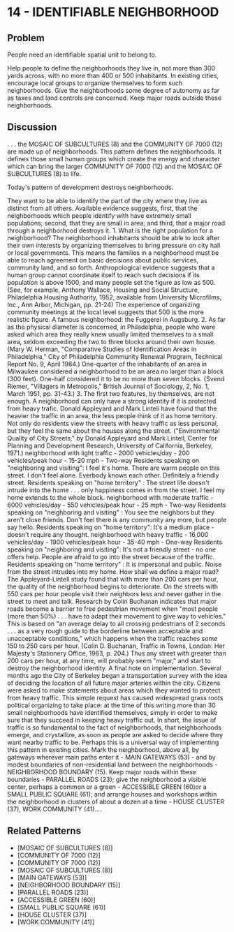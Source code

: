 # 14 - IDENTIFIABLE NEIGHBORHOOD

## Problem

People need an identifiable spatial unit to belong to.

Help people to define the neighborhoods they live in, not more than 300 yards across, with no more than 400 or 500 inhabitants. In existing cities, encourage local groups to organize themselves to form such neighborhoods. Give the neighborhoods some degree of autonomy as far as taxes and land controls are concerned. Keep major roads outside these neighborhoods.

## Discussion

. . . the MOSAIC OF SUBCULTURES (8) and the COMMUNITY OF 7000 (12) are made up of neighborhoods. This pattern defines the neighborhoods. It defines those small human groups which create the energy and character which can bring the larger COMMUNITY OF 7000 (12) and the MOSAlC OF SUBCULTURES (8) to life.

Today's pattern of development destroys neighborhoods.

They want to be able to identify the part of the city where they live as distinct from all others. Available evidence suggests, first, that the neighborhoods which people identify with have extremely small populations; second, that they are small in area; and third, that a major road through a neighborhood destroys it. 1. What is the right population for a neighborhood? The neighborhood inhabitants should be able to look after their own interests by organizing themselves to bring pressure on city hall or local governments. This means the families in a neighborhood must be able to reach agreement on basic decisions about public services, community land, and so forth. Anthropological evidence suggests that a human group cannot coordinate itself to reach such decisions if its population is above 1500, and many people set the figure as low as 500. (See, for example, Anthony Wallace, Housing and Social Structure, Philadelphia Housing Authority, 1952, available from University Microfilms, Inc., Ann Arbor, Michigan, pp. 21-24) The experience of organizing community meetings at the local level suggests that 500 is the more realistic figure. A famous neighborhood: the Fuggerei in Augsburg. 2. As far as the physical diameter is concerned, in Philadelphia, people who were asked which area they really knew usually limited themselves to a small area, seldom exceeding the two to three blocks around their own house. (Mary W. Herman, "Comparative Studies of Identification Areas in Philadelphia," City of Philadelphia Community Renewal Program, Technical Report No. 9, April 1964.) One-quarter of the inhabitants of an area in Milwaukee considered a neighborhood to be an area no larger than a block (300 feet). One-half considered it to be no more than seven blocks. {Svend Riemer, "Villagers in Metropolis," British Journal of Sociology, 2, No. 1, March 1951, pp. 31-43.) 3. The first two features, by themselves, are not enough. A neighborhood can only have a strong identity if it is protected from heavy trafic. Donald Appleyard and Mark Linteli have found that the heavier the traffic in an area, the less people think of it as home territory. Not only do residents view the streets with heavy traffic as less personal, but they feel the same about the houses along the street. ("Environmental Quality of City Streets," by Donald Appleyard and Mark Lintell, Center for Planning and Development Research, University of California, Berkeley, 1971.) neighborhood with light traffic - 2000 vehicles/day - 200 vehicles/peak hour - 15-20 mph - Two-way Residents speaking on "neighboring and visiting": I feel it's home. There are warm people on this street. I don't feel alone. Everbody knows each other. Definitely a friendly street. Residents speaking on "home territory" : The street life doesn't intrude into the home . . . only happiness comes in from the street. I feel my home extends to the whole block. neighborhood with moderate traffic - 6000 vehicles/day - 550 vehicles/peak hour - 25 mph - Two-way Residents speaking on "neighboring and visiting" : You see the neighbors but they aren't close friends. Don't feel there is any community any more, but people say hello. Residents speaking on "home territory": It's a medium place - doesn't require any thought. neighborhood with heavy traffic - 16,000 vehicles/day - 1900 vehicles/peak hour - 35-40 mph - One-way Residents speaking on "neighboring and visiting": It's not a friendly street - no one offers help. People are afraid to go into the street because of the traffic. Residents speaking on "home territory" : It is impersonal and public. Noise from the street intrudes into my home. How shall we define a major road? The Appleyard-Lintell study found that with more than 200 cars per hour, the quality of the neighborhood begins to deteriorate. On the streets with 550 cars per hour people visit their neighbors less and never gather in the street to meet and talk. Research by Colin Buchanan indicates that major roads become a barrier to free pedestrian movement when "most people (more than 50%) . . . have to adapt their movement to give way to vehicles." This is based on "an average delay to all crossing pedestrians of 2 seconds . . . as a very rough guide to the borderline between acceptable and unacceptable conditions," which happens when the traffic reaches some 150 to 250 cars per hour. (Colin D. Buchanan, Traffic in Towns, London: Her Majesty's Stationery Office, 1963, p. 204.) Thus any street with greater than 200 cars per hour, at any time, will probably seem "major," and start to destroy the neighborhood identity. A final note on implementation. Several months ago the City of Berkeley began a transportation survey with the idea of deciding the location of all future major arteries within the city. Citizens were asked to make statements about areas which they wanted to protect from heavy traffic. This simple request has caused widespread grass roots political organizing to take place: at the time of this writing more than 30 small neighborhoods have identified themselves, simply in order to make sure that they succeed in keeping heavy traffic out. In short, the issue of traffic is so fundamental to the fact of neighborhoods, that neighborhoods emerge, and crystallize, as soon as people are asked to decide where they want nearby traffic to be. Perhaps this is a universal way of implementing this pattern in existing cities. Mark the neighborhood, above all, by gateways wherever main paths enter it - MAIN GATEWAYS (53) - and by modest boundaries of non-residential land between the neighborhoods - NEIGHBORHOOD BOUNDARY (15). Keep major roads within these boundaries - PARALLEL ROADS (23); give the neighborhood a visible center, perhaps a common or a green - ACCESSIBLE GREEN (60)or a SMALL PUBLIC SQUARE (61); and arrange houses and workshops within the neighborhood in clusters of about a dozen at a time - HOUSE CLUSTER (37), WORK COMMUNITY (41)....

## Related Patterns

- [MOSAIC OF SUBCULTURES (8)]
- [COMMUNITY OF 7000 (12)]
- [COMMUNITY OF 7000 (12)]
- [MOSAlC OF SUBCULTURES (8)]
- [MAIN GATEWAYS (53)]
- [NEIGHBORHOOD BOUNDARY (15)]
- [PARALLEL ROADS (23)]
- [ACCESSIBLE GREEN (60)]
- [SMALL PUBLIC SQUARE (61)]
- [HOUSE CLUSTER (37)]
- [WORK COMMUNITY (41)]
